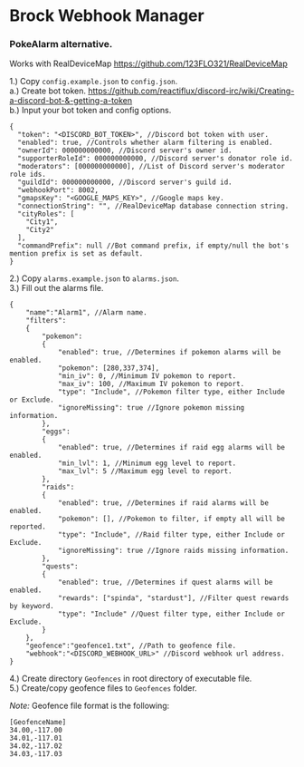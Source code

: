 # Brock Webhook Manager

### PokeAlarm alternative.
Works with RealDeviceMap https://github.com/123FLO321/RealDeviceMap

1.) Copy `config.example.json` to `config.json`.  
  a.) Create bot token. https://github.com/reactiflux/discord-irc/wiki/Creating-a-discord-bot-&-getting-a-token  
  b.) Input your bot token and config options.  
```
{
  "token": "<DISCORD_BOT_TOKEN>", //Discord bot token with user.
  "enabled": true, //Controls whether alarm filtering is enabled.
  "ownerId": 000000000000, //Discord server's owner id.
  "supporterRoleId": 000000000000, //Discord server's donator role id.
  "moderators": [000000000000], //List of Discord server's moderator role ids.
  "guildId": 000000000000, //Discord server's guild id.
  "webhookPort": 8002,
  "gmapsKey": "<GOOGLE_MAPS_KEY>", //Google maps key.
  "connectionString": "", //RealDeviceMap database connection string.
  "cityRoles": [
	"City1",
	"City2"
  ],
  "commandPrefix": null //Bot command prefix, if empty/null the bot's mention prefix is set as default.
}
```
2.) Copy `alarms.example.json` to `alarms.json`.  
3.) Fill out the alarms file.  
```
{
	"name":"Alarm1", //Alarm name.
	"filters":
	{
		"pokemon":
		{
			"enabled": true, //Determines if pokemon alarms will be enabled.
			"pokemon": [280,337,374],
			"min_iv": 0, //Minimum IV pokemon to report.
			"max_iv": 100, //Maximum IV pokemon to report.
			"type": "Include", //Pokemon filter type, either Include or Exclude.
			"ignoreMissing": true //Ignore pokemon missing information.
		},
		"eggs":
		{
			"enabled": true, //Determines if raid egg alarms will be enabled.
			"min_lvl": 1, //Minimum egg level to report.
			"max_lvl": 5 //Maximum egg level to report.
		},
		"raids":
		{
			"enabled": true, //Determines if raid alarms will be enabled.
			"pokemon": [], //Pokemon to filter, if empty all will be reported.
			"type": "Include", //Raid filter type, either Include or Exclude.
			"ignoreMissing": true //Ignore raids missing information.
		},
		"quests":
		{
			"enabled": true, //Determines if quest alarms will be enabled.
			"rewards": ["spinda", "stardust"], //Filter quest rewards by keyword.
			"type": "Include" //Quest filter type, either Include or Exclude.
		}
	},
	"geofence":"geofence1.txt", //Path to geofence file.
	"webhook":"<DISCORD_WEBHOOK_URL>" //Discord webhook url address.
}
```
4.) Create directory `Geofences` in root directory of executable file.  
5.) Create/copy geofence files to `Geofences` folder.  

*Note:* Geofence file format is the following:  
```
[GeofenceName]
34.00,-117.00
34.01,-117.01
34.02,-117.02
34.03,-117.03
```